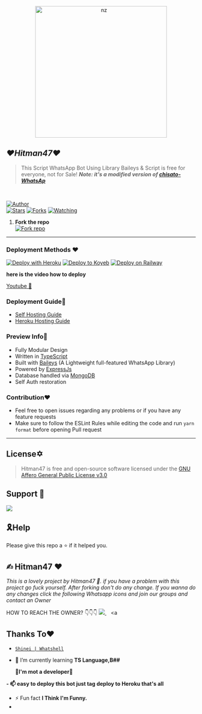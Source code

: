 <p align="center">
<img src="https://telegra.ph/file/20c8b2be57cca5ab47230.jpg" alt="nz" width="350"/>
</p>

## ***♥️Hitman47♥️***
> This Script WhatsApp Bot Using Library Baileys & Script is free for everyone, not for Sale!
> ***Note: it's a modified version of [chisato-WhatsAp](https://github.com/AliAryanTech/Chisato-WhatsApp)***
</br>

<a 
href="https://github.com/DkHitman/"><img title="Author" src="https://img.shields.io/badge/Author-Hitman47-blue.svg?color=54aeff&style=for-the-badge&logo=github" /></a>  
<a href="https://github.com/Dkhitman3/Hitman47"><img title="Stars" src="https://img.shields.io/github/stars/Dkhitman3/Hitman47?color=54aeff&style=flat-square" /></a>
<a href="https://github.com/Dkhitman3/Hitman47/network/members"><img title="Forks" src="https://img.shields.io/github/forks/Dkhitman3/Hitman47?color=54aeff&style=flat-square" /></a>
<a href="https://github.com/Dkhitman3/Bot/watchers"><img title="Watching" src="https://img.shields.io/github/watchers/Dkhitman3/Bot?label=watchers&color=54aeff&style=flat-square" /></a> <br>

1. **Fork the repo**
    <br>
<a href='https://github.com/Dkhitman3/Hitman47/fork' target="_blank"><img alt='Fork repo' src='https://img.shields.io/badge/Fork Repo-100000?style=for-the-badge&logo=scan&logoColor=white&labelColor=black&color=black'/></a>

---

### Deployment Methods ♥️
[![Deploy with Heroku](https://www.herokucdn.com/deploy/button.svg "Deploy with Heroku")](https://heroku.com/deploy?template=https://github.com/Dkhitman3/Hitman47/blob/master/ "Deploy with Heroku")
[![Deploy to Koyeb](https://www.koyeb.com/static/images/deploy/button.svg)](https://app.koyeb.com/apps/deploy?type=docker&image=quay.io/toshi-san001/koyeb-auto-install:main&env%5BPORT%5D=8000&env%5BPREFIX%5D&&env%5BMONGODB%5D&&env%MODS%5D&name=Hitman47)
[![Deploy on Railway](https://railway.app/button.svg)](https://railway.app/new/template/3j9GNw?referralCode=TE7efK)

**here is the video how to deploy**

[Youtube 🎥](https://youtu.be/K7KycxbCTOs?feature=shared)

### Deployment Guide🏮
- [Self Hosting Guide](https://github.com/Dkhitman3/Hitman47/tree/master?tab=readme-ov-file/blob/master/Self-Hosting-Guide.md)
- [Heroku Hosting Guide](https://github.com/Dkhitman3/Hitman47/tree/master?tab=readme-ov-file/blob/master/Heroku-Hosting-Guide.md)

### Preview Info🧧
- Fully Modular Design </br>
- Written in [TypeScript](https://www.typescriptlang.org/)
- Built with [Baileys](https://github.com/adiwajshing/baileys) (A Lightweight full-featured WhatsApp Library)
- Powered by [ExpressJs](https://expressjs.com/) </br>
- Database handled via [MongoDB](https://www.mongodb.com/) </br>
- Self Auth restoration </br>

### Contribution♥️
- Feel free to open issues regarding any problems or if you have any feature requests 
- Make sure to follow the ESLint Rules while editing the code and run `yarn format` before opening Pull request 

--- 

## License✡️

> Hitman47 is free and open-source software licensed under the [GNU Affero General Public License v3.0](https://github.com/Dkhitman3/Hitman47/tree/master?tab=readme-ov-file/blob/master/LICENSE)

## Support 🧧

<a href="https://chat.whatsapp.com/CrgPUQwW2LaGxzTC9ZjMbp">
  <img src="https://img.shields.io/badge/Support_Group-0a0a0a?style=for-the-badge&logo=whatsapp&logoColor=white">
</a>

</br>

## 🎗Help
Please give this repo a ⭐ if it helped you.

## ✍︎ Hitman47 ♥️

*This is a lovely project by Hitman47 🌹. if you have a problem with this project go fuck yourself. After forking don't do any change. If you wanna do any changes click the following Whatsapp icons and join our groups and contact an Owner*
 
HOW TO REACH THE OWNER? 👇👇👇
   <a href="https://wa.me/+27844132352?text=Hi%20I%20Am%20From%20GitHub%20☺️">
    <img src="https://img.shields.io/badge/WhatsApp-25D366?style=for-the-badge&logo=whatsapp&logoColor=white" />
  </a>&nbsp;&nbsp;
   <a

## Thanks To♥️
* [`Shinei | Whatshell`](https://github.com/LuckyYam/)

- 🌱 I’m currently learning **TS Language,B##**

   🧧**I'm mot a developer**🧧

**- 📫 easy to deploy this bot just tag deploy to Heroku that's all** 

- ⚡ Fun fact **I Think I'm Funny.**
- 
